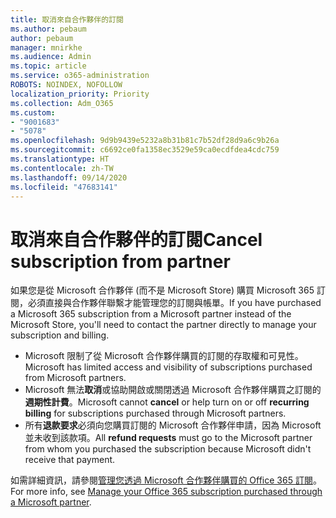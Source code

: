 ```yaml
---
title: 取消來自合作夥伴的訂閱
ms.author: pebaum
author: pebaum
manager: mnirkhe
ms.audience: Admin
ms.topic: article
ms.service: o365-administration
ROBOTS: NOINDEX, NOFOLLOW
localization_priority: Priority
ms.collection: Adm_O365
ms.custom:
- "9001683"
- "5078"
ms.openlocfilehash: 9d9b9439e5232a8b31b81c7b52df28d9a6c9b26a
ms.sourcegitcommit: c6692ce0fa1358ec3529e59ca0ecdfdea4cdc759
ms.translationtype: HT
ms.contentlocale: zh-TW
ms.lasthandoff: 09/14/2020
ms.locfileid: "47683141"
---
```

# <a name="cancel-subscription-from-partner"></a><span data-ttu-id="74fda-102">取消來自合作夥伴的訂閱</span><span class="sxs-lookup"><span data-stu-id="74fda-102">Cancel subscription from partner</span></span>

<span data-ttu-id="74fda-103">如果您是從 Microsoft 合作夥伴 (而不是 Microsoft Store) 購買 Microsoft 365 訂閱，必須直接與合作夥伴聯繫才能管理您的訂閱與帳單。</span><span class="sxs-lookup"><span data-stu-id="74fda-103">If you have purchased a Microsoft 365 subscription from a Microsoft partner instead of the Microsoft Store, you'll need to contact the partner directly to manage your subscription and billing.</span></span>

- <span data-ttu-id="74fda-104">Microsoft 限制了從 Microsoft 合作夥伴購買的訂閱的存取權和可見性。</span><span class="sxs-lookup"><span data-stu-id="74fda-104">Microsoft has limited access and visibility of subscriptions purchased from Microsoft partners.</span></span> 
- <span data-ttu-id="74fda-105">Microsoft 無法**取消**或協助開啟或關閉透過 Microsoft 合作夥伴購買之訂閱的**週期性計費**。</span><span class="sxs-lookup"><span data-stu-id="74fda-105">Microsoft cannot **cancel** or help turn on or off **recurring billing** for subscriptions purchased through Microsoft partners.</span></span> 
- <span data-ttu-id="74fda-106">所有**退款要求**必須向您購買訂閱的 Microsoft 合作夥伴申請，因為 Microsoft 並未收到該款項。</span><span class="sxs-lookup"><span data-stu-id="74fda-106">All **refund requests** must go to the Microsoft partner from whom you purchased the subscription because Microsoft didn't receive that payment.</span></span> 

<span data-ttu-id="74fda-107">如需詳細資訊，請參閱[管理您透過 Microsoft 合作夥伴購買的 Office 365 訂閱](https://support.microsoft.com/help/4230739/microsoft-account-manage-office-365-subscription-from-third-party)。</span><span class="sxs-lookup"><span data-stu-id="74fda-107">For more info, see [Manage your Office 365 subscription purchased through a Microsoft partner](https://support.microsoft.com/help/4230739/microsoft-account-manage-office-365-subscription-from-third-party).</span></span> 
